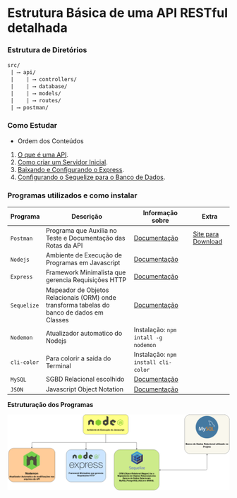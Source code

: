 # Estrutura Básica de uma API RESTful detalhada

### Estrutura de Diretórios

```text
src/
 | ⟶ api/
 |    | ⟶ controllers/
 |    | ⟶ database/
 |    | ⟶ models/
 |    | ⟶ routes/
 | ⟶ postman/
```


### Como Estudar

* Ordem dos Conteúdos

1. [O que é uma API](markdown/1-O-que-é-uma-api.md).
2. [Como criar um Servidor Inicial](markdown/2-Servidor-Inicial.md).
3. [Baixando e Configurando o Express](markdown/3-Configurando-Express.md).
4. [Configurando o Sequelize para o Banco de Dados](markdown/4-Configurando-Banco-de-Dados.md).

### Programas utilizados e como instalar

Programa|Descrição|Informação sobre|Extra|
|---|---|---|---|
`Postman`|Programa que Auxilia no Teste e Documentação das Rotas da API|[Documentação](src/postman/README.md)|[Site para Download](https://www.postman.com/downloads/)
`Nodejs`|Ambiente de Execução de Programas em Javascript|[Documentação](markdown/nodejs.md)|
`Express`|Framework Minimalista que gerencia Requisições HTTP|[Documentação](markdown/express.md)|
`Sequelize`|Mapeador de Objetos Relacionais (ORM) onde transforma tabelas do banco de dados em Classes|[Documentação](markdown/sequelize.md)|
`Nodemon`|Atualizador automatico do Nodejs|Instalação: `npm intall -g nodemon`|
`cli-color`|Para colorir a saida do Terminal|Instalação: `npm install cli-color`|
`MySQL`|SGBD Relacional escolhido|[Documentação](markdown/mysql.md)|
`JSON`|Javascript Object Notation|[Documentação](markdown/json.md)|

**Estruturação dos Programas**

<img src="images/programs/programas-api-restful.png">

